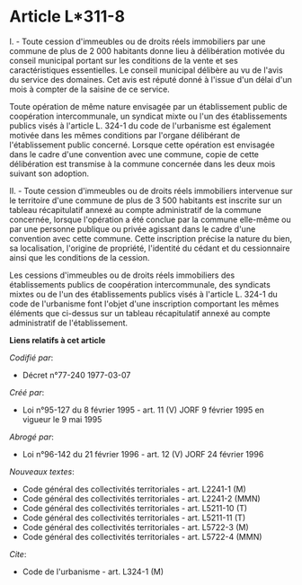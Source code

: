 # Article L*311-8

I. - Toute cession d'immeubles ou de droits réels immobiliers par une commune de plus de 2 000 habitants donne lieu à
délibération motivée du conseil municipal portant sur les conditions de la vente et ses caractéristiques essentielles. Le
conseil municipal délibère au vu de l'avis du service des domaines. Cet avis est réputé donné à l'issue d'un délai d'un mois
à compter de la saisine de ce service.

Toute opération de même nature envisagée par un établissement public de coopération intercommunale, un syndicat mixte ou l'un
des établissements publics visés à l'article L. 324-1 du code de l'urbanisme est également motivée dans les mêmes conditions
par l'organe délibérant de l'établissement public concerné. Lorsque cette opération est envisagée dans le cadre d'une
convention avec une commune, copie de cette délibération est transmise à la commune concernée dans les deux mois suivant son
adoption.

II. - Toute cession d'immeubles ou de droits réels immobiliers intervenue sur le territoire d'une commune de plus de 3 500
habitants est inscrite sur un tableau récapitulatif annexé au compte administratif de la commune concernée, lorsque
l'opération a été conclue par la commune elle-même ou par une personne publique ou privée agissant dans le cadre d'une
convention avec cette commune. Cette inscription précise la nature du bien, sa localisation, l'origine de propriété,
l'identité du cédant et du cessionnaire ainsi que les conditions de la cession.

Les cessions d'immeubles ou de droits réels immobiliers des établissements publics de coopération intercommunale, des
syndicats mixtes ou de l'un des établissements publics visés à l'article L. 324-1 du code de l'urbanisme font l'objet d'une
inscription comportant les mêmes éléments que ci-dessus sur un tableau récapitulatif annexé au compte administratif de
l'établissement.

**Liens relatifs à cet article**

_Codifié par_:

  - Décret n°77-240 1977-03-07

_Créé par_:

  - Loi n°95-127 du 8 février 1995 - art. 11 (V) JORF 9 février 1995 en vigueur le 9 mai 1995

_Abrogé par_:

  - Loi n°96-142 du 21 février 1996 - art. 12 (V) JORF 24 février 1996

_Nouveaux textes_:

  - Code général des collectivités territoriales - art. L2241-1 (M)
  - Code général des collectivités territoriales - art. L2241-2 (MMN)
  - Code général des collectivités territoriales - art. L5211-10 (T)
  - Code général des collectivités territoriales - art. L5211-11 (T)
  - Code général des collectivités territoriales - art. L5722-3 (M)
  - Code général des collectivités territoriales - art. L5722-4 (MMN)

_Cite_:

  - Code de l'urbanisme - art. L324-1 (M)
